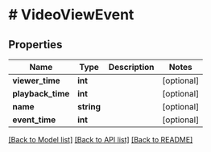 # # VideoViewEvent

## Properties

Name | Type | Description | Notes
------------ | ------------- | ------------- | -------------
**viewer_time** | **int** |  | [optional]
**playback_time** | **int** |  | [optional]
**name** | **string** |  | [optional]
**event_time** | **int** |  | [optional]

[[Back to Model list]](../../README.md#models) [[Back to API list]](../../README.md#endpoints) [[Back to README]](../../README.md)
